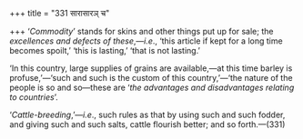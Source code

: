 +++
title = "331 सारासारञ् च"

+++
‘*Commodity*’ stands for skins and other things put up for sale; the
*excellences and defects of these*,—*i.e*., ‘this article if kept for a
long time becomes spoilt,’ ‘this is lasting,’ ‘that is not lasting.’

‘In this country, large supplies of grains are available,—at this time
barley is profuse,’—‘such and such is the custom of this country,’—‘the
nature of the people is so and so—these are ‘*the advantages and
disadvantages relating to countries*’.

‘*Cattle-breeding*,’—*i.e*., such rules as that by using such and such
fodder, and giving such and such salts, cattle flourish better; and so
forth.—(331)



